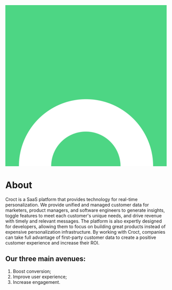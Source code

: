 ![Croct logo](../Images/croct-logo.png "Croct Logo")
# About
Croct is a SaaS platform that provides technology for real-time personalization. We provide unified and managed customer data for marketers, product managers, and software engineers to generate insights, toggle features to meet each customer's unique needs, and drive revenue with timely and relevant messages. The platform is also expertly designed for developers, allowing them to focus on building great products instead of expensive personalization infrastructure. By working with Croct, companies can take full advantage of first-party customer data to create a positive customer experience and increase their ROI.

## Our three main avenues:
1. Boost conversion;
2. Improve user experience;
3. Increase engagement.